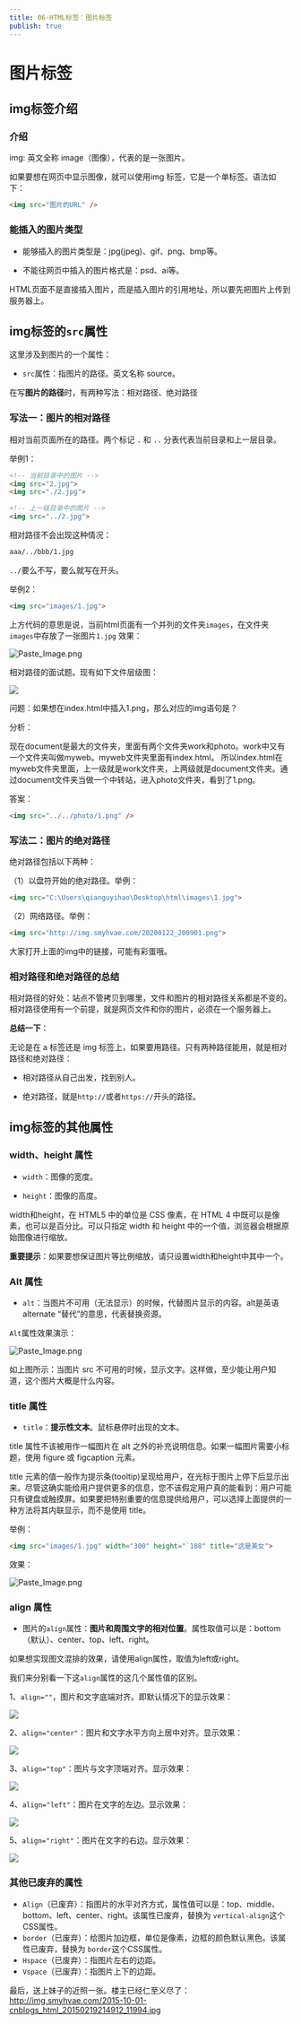 ```yaml
---
title: 06-HTML标签：图片标签
publish: true
---
```


<ArticleTopAd></ArticleTopAd>

# 图片标签
## img标签介绍

### 介绍

img: 英文全称 image（图像），代表的是一张图片。

如果要想在网页中显示图像，就可以使用img 标签，它是一个单标签。语法如下：

```html
<img src="图片的URL" />
```

### 能插入的图片类型

- 能够插入的图片类型是：jpg(jpeg)、gif、png、bmp等。

- 不能往网页中插入的图片格式是：psd、ai等。

HTML页面不是直接插入图片，而是插入图片的引用地址，所以要先把图片上传到服务器上。

## img标签的`src`属性
这里涉及到图片的一个属性：

- `src`属性：指图片的路径。英文名称 source。

在写**图片的路径**时，有两种写法：相对路径、绝对路径

### 写法一：图片的相对路径

相对当前页面所在的路径。两个标记 `.` 和 `..` 分表代表当前目录和上一层目录。

举例1：

```html
<!-- 当前目录中的图片 -->
<img src="2.jpg">
<img src="./2.jpg">

<!-- 上一级目录中的图片 -->
<img src="../2.jpg">
```

相对路径不会出现这种情况：

```html
aaa/../bbb/1.jpg
```

`../`要么不写，要么就写在开头。

举例2：

```html
<img src="images/1.jpg">
```
上方代码的意思是说，当前html页面有一个并列的文件夹`images`，在文件夹`images`中存放了一张图片`1.jpg`
效果：

![Paste_Image.png](http://img.smyhvae.com/20151001_19.jpg)

相对路径的面试题。现有如下文件层级图：

![](http://img.smyhvae.com/20170630_1133.png)

问题：如果想在index.html中插入1.png，那么对应的img语句是？

分析：

现在document是最大的文件夹，里面有两个文件夹work和photo。work中又有一个文件夹叫做myweb。myweb文件夹里面有index.html。  所以index.html在myweb文件夹里面，上一级就是work文件夹，上两级就是document文件夹。通过document文件夹当做一个中转站，进入photo文件夹，看到了1.png。

答案：

```html
<img src="../../photo/1.png" />
```

### 写法二：图片的绝对路径

绝对路径包括以下两种：

（1）以盘符开始的绝对路径。举例：

```html
<img src="C:\Users\qianguyihao\Desktop\html\images\1.jpg">
```

（2）网络路径。举例：

```html
<img src="http://img.smyhvae.com/20200122_200901.png">

```

大家打开上面的img中的链接，可能有彩蛋哦。

### 相对路径和绝对路径的总结

相对路径的好处：站点不管拷贝到哪里，文件和图片的相对路径关系都是不变的。相对路径使用有一个前提，就是网页文件和你的图片，必须在一个服务器上。

**总结一下**：

无论是在 a 标签还是 img 标签上，如果要用路径。只有两种路径能用，就是相对路径和绝对路径：

- 相对路径从自己出发，找到别人。

- 绝对路径，就是`http://`或者`https://`开头的路径。

## img标签的其他属性

### width、height 属性

- `width`：图像的宽度。

- `height`：图像的高度。

width和height，在 HTML5 中的单位是 CSS 像素，在 HTML 4 中既可以是像素，也可以是百分比。可以只指定 width 和 height 中的一个值，浏览器会根据原始图像进行缩放。

**重要提示**：如果要想保证图片等比例缩放，请只设置width和height中其中一个。

### Alt 属性

- `alt`：当图片不可用（无法显示）的时候，代替图片显示的内容。alt是英语 alternate “替代”的意思，代表替换资源。

`Alt`属性效果演示：

![Paste_Image.png](http://img.smyhvae.com/2015-10-01-cnblogs_html_21.png)

如上图所示：当图片 src 不可用的时候，显示文字。这样做，至少能让用户知道，这个图片大概是什么内容。

### title 属性

- `title`：**提示性文本**。鼠标悬停时出现的文本。

title 属性不该被用作一幅图片在 alt 之外的补充说明信息。如果一幅图片需要小标题，使用 figure 或 figcaption 元素。

title 元素的值一般作为提示条(tooltip)呈现给用户，在光标于图片上停下后显示出来。尽管这确实能给用户提供更多的信息，您不该假定用户真的能看到：用户可能只有键盘或触摸屏。如果要把特别重要的信息提供给用户，可以选择上面提供的一种方法将其内联显示，而不是使用 title。

举例：

```html
<img src="images/1.jpg" width="300" height="`188" title="这是美女">
```

效果：

![Paste_Image.png](http://img.smyhvae.com/2015-10-01-cnblogs_html_20.png)

### align 属性

- 图片的`align`属性：**图片和周围文字的相对位置**。属性取值可以是：bottom（默认）、center、top、left、right。

如果想实现图文混排的效果，请使用align属性，取值为left或right。

我们来分别看一下这`align`属性的这几个属性值的区别。

1、`align=""`，图片和文字底端对齐。即默认情况下的显示效果：

![](http://img.smyhvae.com/2015-10-02-cnblogs_html_19.png)

2、`align="center"`：图片和文字水平方向上居中对齐。显示效果：

![](http://img.smyhvae.com/2015-10-02-cnblogs_html_21.png)

3、`align="top"`：图片与文字顶端对齐。显示效果：

![](http://img.smyhvae.com/2015-10-02-cnblogs_html_22.png)

4、`align="left"`：图片在文字的左边。显示效果：

![](http://img.smyhvae.com/2015-10-02-cnblogs_html_23.png)

5、`align="right"`：图片在文字的右边。显示效果：

![](http://img.smyhvae.com/2015-10-02-cnblogs_html_24.png)


### 其他已废弃的属性

- `Align`（已废弃）：指图片的水平对齐方式，属性值可以是：top、middle、bottom、left、center、right。该属性已废弃，替换为 `vertical-align`这个CSS属性。
- `border`（已废弃）：给图片加边框，单位是像素，边框的颜色默认黑色。该属性已废弃，替换为 `border`这个CSS属性。
- `Hspace`（已废弃）：指图片左右的边距。
- `Vspace`（已废弃）：指图片上下的边距。

最后，送上妹子的近照一张。楼主已经仁至义尽了：http://img.smyhvae.com/2015-10-01-cnblogs_html_20150219214912_11994.jpg

